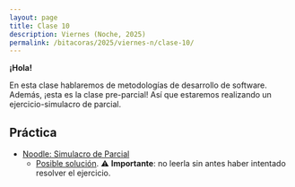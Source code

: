 ```yaml
---
layout: page
title: Clase 10
description: Viernes (Noche, 2025)
permalink: /bitacoras/2025/viernes-n/clase-10/
---
```



**¡Hola!**

En esta clase hablaremos de metodologías de desarrollo de software. Además, ¡esta es la clase pre-parcial! Así que estaremos realizando un ejercicio-simulacro de parcial.

## Práctica

- [Noodle: Simulacro de Parcial](https://docs.google.com/document/d/1-Qpv38kB29lNuzIi88TkTg4LGbO_iNijoVesZyvG5wM/edit#heading=h.3sssitpwxf4t)
   - [Posible solución](https://docs.google.com/document/d/1MLHePD5Sh37bBthZEx-sukcc4O6XV3r9g_Dxuwqq-Z0/edit#heading=h.hbopxauou1j5). ⚠️ **Importante**: no leerla sin antes haber intentado resolver el ejercicio.

